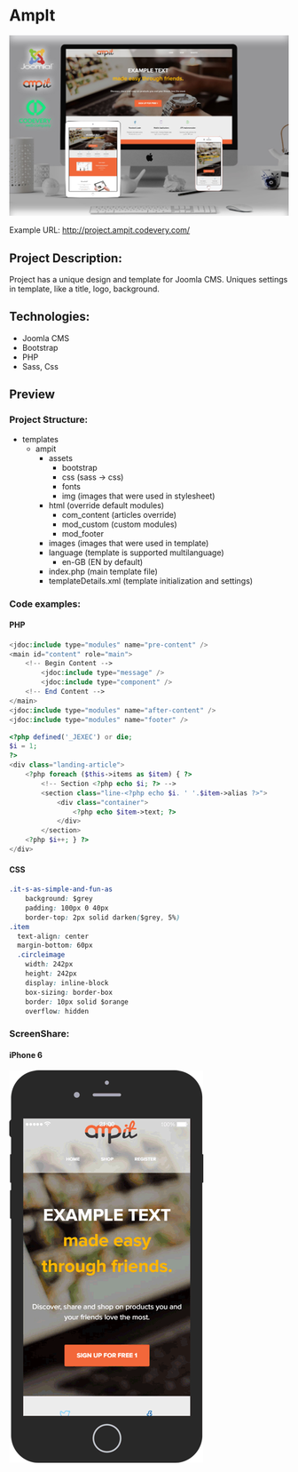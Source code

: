# AmpIt
![alt tag](ampit_preview.jpg)

Example URL: http://project.ampit.codevery.com/

## Project Description:
Project has a unique design and template for Joomla CMS. Uniques settings in template, like a title, logo, background.

## Technologies:
* Joomla CMS
* Bootstrap
* PHP
* Sass, Css


## Preview 

### Project Structure:
* templates
    * ampit 
        * assets 
            * bootstrap
            * css (sass -> css)
            * fonts 
            * img (images that were used in stylesheet)
        * html (override default modules)
            * com_content (articles override)
            * mod_custom (custom modules)
            * mod_footer 
        * images (images that were used in template)
        * language (template is supported multilanguage)
            * en-GB (EN by default)
        * index.php (main template file)
        * templateDetails.xml (template initialization and settings)
        


### Code examples:

#### PHP
``` php
<jdoc:include type="modules" name="pre-content" />
<main id="content" role="main">
    <!-- Begin Content -->
        <jdoc:include type="message" />
        <jdoc:include type="component" />
    <!-- End Content -->
</main>
<jdoc:include type="modules" name="after-content" />
<jdoc:include type="modules" name="footer" />
```
```php
<?php defined('_JEXEC') or die;
$i = 1;
?>
<div class="landing-article">
    <?php foreach ($this->items as $item) { ?>
        <!-- Section <?php echo $i; ?> -->
        <section class="line-<?php echo $i. ' '.$item->alias ?>">
            <div class="container">
                <?php echo $item->text; ?>
            </div>
        </section>
    <?php $i++; } ?>
</div>


```
#### CSS
``` css
.it-s-as-simple-and-fun-as
    background: $grey
    padding: 100px 0 40px
    border-top: 2px solid darken($grey, 5%)
.item
  text-align: center
  margin-bottom: 60px
  .circleimage
    width: 242px
    height: 242px
    display: inline-block
    box-sizing: border-box
    border: 10px solid $orange
    overflow: hidden
```
### ScreenShare:

#### iPhone 6
![alt tag](iphone6ampit.gif)



